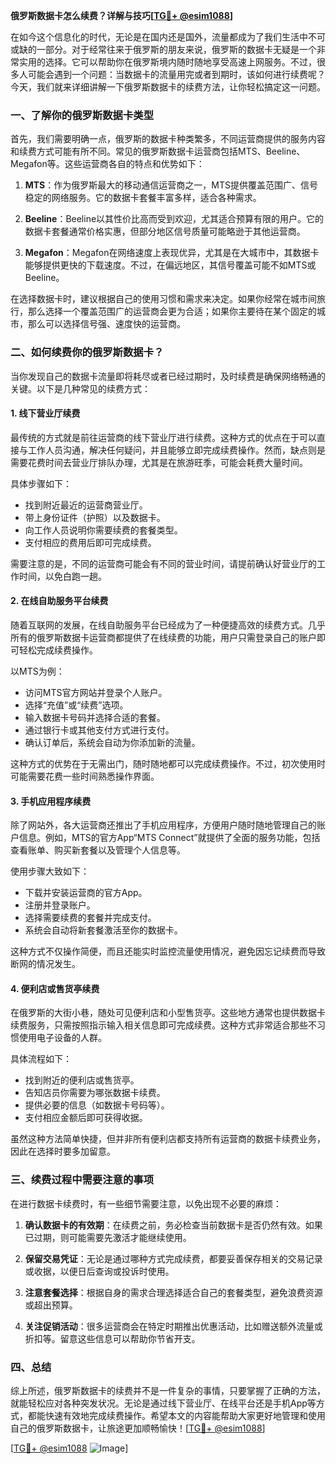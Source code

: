 **俄罗斯数据卡怎么续费？详解与技巧[[TG💪+ @esim1088](https://t.me/s/esim1088)]**

在如今这个信息化的时代，无论是在国内还是国外，流量都成为了我们生活中不可或缺的一部分。对于经常往来于俄罗斯的朋友来说，俄罗斯的数据卡无疑是一个非常实用的选择。它可以帮助你在俄罗斯境内随时随地享受高速上网服务。不过，很多人可能会遇到一个问题：当数据卡的流量用完或者到期时，该如何进行续费呢？今天，我们就来详细讲解一下俄罗斯数据卡的续费方法，让你轻松搞定这一问题。

### 一、了解你的俄罗斯数据卡类型

首先，我们需要明确一点，俄罗斯的数据卡种类繁多，不同运营商提供的服务内容和续费方式可能有所不同。常见的俄罗斯数据卡运营商包括MTS、Beeline、Megafon等。这些运营商各自的特点和优势如下：

1. **MTS**：作为俄罗斯最大的移动通信运营商之一，MTS提供覆盖范围广、信号稳定的网络服务。它的数据卡套餐丰富多样，适合各种需求。
   
2. **Beeline**：Beeline以其性价比高而受到欢迎，尤其适合预算有限的用户。它的数据卡套餐通常价格实惠，但部分地区信号质量可能略逊于其他运营商。

3. **Megafon**：Megafon在网络速度上表现优异，尤其是在大城市中，其数据卡能够提供更快的下载速度。不过，在偏远地区，其信号覆盖可能不如MTS或Beeline。

在选择数据卡时，建议根据自己的使用习惯和需求来决定。如果你经常在城市间旅行，那么选择一个覆盖范围广的运营商会更为合适；如果你主要待在某个固定的城市，那么可以选择信号强、速度快的运营商。

### 二、如何续费你的俄罗斯数据卡？

当你发现自己的数据卡流量即将耗尽或者已经过期时，及时续费是确保网络畅通的关键。以下是几种常见的续费方式：

#### 1. 线下营业厅续费

最传统的方式就是前往运营商的线下营业厅进行续费。这种方式的优点在于可以直接与工作人员沟通，解决任何疑问，并且能够立即完成续费操作。然而，缺点则是需要花费时间去营业厅排队办理，尤其是在旅游旺季，可能会耗费大量时间。

具体步骤如下：
- 找到附近最近的运营商营业厅。
- 带上身份证件（护照）以及数据卡。
- 向工作人员说明你需要续费的套餐类型。
- 支付相应的费用后即可完成续费。

需要注意的是，不同的运营商可能会有不同的营业时间，请提前确认好营业厅的工作时间，以免白跑一趟。

#### 2. 在线自助服务平台续费

随着互联网的发展，在线自助服务平台已经成为了一种便捷高效的续费方式。几乎所有的俄罗斯数据卡运营商都提供了在线续费的功能，用户只需登录自己的账户即可轻松完成续费操作。

以MTS为例：
- 访问MTS官方网站并登录个人账户。
- 选择“充值”或“续费”选项。
- 输入数据卡号码并选择合适的套餐。
- 通过银行卡或其他支付方式进行支付。
- 确认订单后，系统会自动为你添加新的流量。

这种方式的优势在于无需出门，随时随地都可以完成续费操作。不过，初次使用时可能需要花费一些时间熟悉操作界面。

#### 3. 手机应用程序续费

除了网站外，各大运营商还推出了手机应用程序，方便用户随时随地管理自己的账户信息。例如，MTS的官方App“MTS Connect”就提供了全面的服务功能，包括查看账单、购买新套餐以及管理个人信息等。

使用步骤大致如下：
- 下载并安装运营商的官方App。
- 注册并登录账户。
- 选择需要续费的套餐并完成支付。
- 系统会自动将新套餐激活至你的数据卡。

这种方式不仅操作简便，而且还能实时监控流量使用情况，避免因忘记续费而导致断网的情况发生。

#### 4. 便利店或售货亭续费

在俄罗斯的大街小巷，随处可见便利店和小型售货亭。这些地方通常也提供数据卡续费服务，只需按照指示输入相关信息即可完成续费。这种方式非常适合那些不习惯使用电子设备的人群。

具体流程如下：
- 找到附近的便利店或售货亭。
- 告知店员你需要为哪张数据卡续费。
- 提供必要的信息（如数据卡号码等）。
- 支付相应金额后即可获得收据。

虽然这种方法简单快捷，但并非所有便利店都支持所有运营商的数据卡续费业务，因此在选择时要多加留意。

### 三、续费过程中需要注意的事项

在进行数据卡续费时，有一些细节需要注意，以免出现不必要的麻烦：

1. **确认数据卡的有效期**：在续费之前，务必检查当前数据卡是否仍然有效。如果已过期，则可能需要先激活才能继续使用。

2. **保留交易凭证**：无论是通过哪种方式完成续费，都要妥善保存相关的交易记录或收据，以便日后查询或投诉时使用。

3. **注意套餐选择**：根据自身的需求合理选择适合自己的套餐类型，避免浪费资源或超出预算。

4. **关注促销活动**：很多运营商会在特定时期推出优惠活动，比如赠送额外流量或折扣等。留意这些信息可以帮助你节省开支。

### 四、总结

综上所述，俄罗斯数据卡的续费并不是一件复杂的事情，只要掌握了正确的方法，就能轻松应对各种突发状况。无论是通过线下营业厅、在线平台还是手机App等方式，都能快速有效地完成续费操作。希望本文的内容能帮助大家更好地管理和使用自己的俄罗斯数据卡，让旅途更加顺畅愉快！[[TG💪+ @esim1088](https://t.me/s/esim1088)]

[[TG💪+ @esim1088](https://t.me/s/esim1088) ![Image](https://i.postimg.cc/4NQfJmqS/Snipaste-2025-05-13-00-14-12.png)]